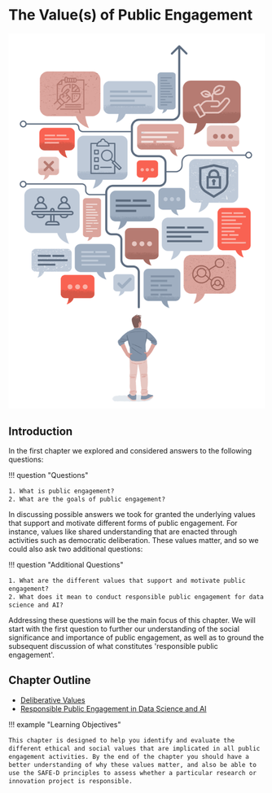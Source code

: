 # The Value(s) of Public Engagement

![Image by Johnny Lighthands](../../assets/images/illustrations/deliberation.png)

## Introduction

In the first chapter we explored and considered answers to the following questions:

!!! question "Questions"

    1. What is public engagement?
    2. What are the goals of public engagement?

In discussing possible answers we took for granted the underlying values that support and motivate different forms of public engagement.
For instance, values like shared understanding that are enacted through activities such as democratic deliberation. These values matter, and so we could also ask two additional questions:

!!! question "Additional Questions"

    1. What are the different values that support and motivate public engagement?
    2. What does it mean to conduct responsible public engagement for data science and AI?

Addressing these questions will be the main focus of this chapter.
We will start with the first question to further our understanding of the social significance and importance of public engagement, as well as to ground the subsequent discussion of what constitutes 'responsible public engagement'.

## Chapter Outline

- [Deliberative Values](deliberation.md)
- [Responsible Public Engagement in Data Science and AI](responsible.md)

!!! example "Learning Objectives"

    This chapter is designed to help you identify and evaluate the different ethical and social values that are implicated in all public engagement activities. By the end of the chapter you should have a better understanding of why these values matter, and also be able to use the SAFE-D principles to assess whether a particular research or innovation project is responsible.
